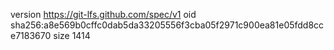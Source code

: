 version https://git-lfs.github.com/spec/v1
oid sha256:a8e569b0cffc0dab5da33205556f3cba05f2971c900ea81e05fdd8cce7183670
size 1414
